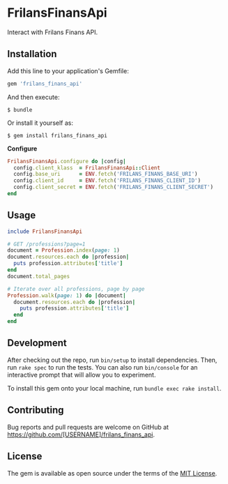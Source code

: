 # FrilansFinansApi

Interact with Frilans Finans API.

## Installation

Add this line to your application's Gemfile:

```ruby
gem 'frilans_finans_api'
```

And then execute:

    $ bundle

Or install it yourself as:

    $ gem install frilans_finans_api

__Configure__

```ruby
FrilansFinansApi.configure do |config|
  config.client_klass  = FrilansFinansApi::Client
  config.base_uri      = ENV.fetch('FRILANS_FINANS_BASE_URI')
  config.client_id     = ENV.fetch('FRILANS_FINANS_CLIENT_ID')
  config.client_secret = ENV.fetch('FRILANS_FINANS_CLIENT_SECRET')
end
```

## Usage

```ruby
include FrilansFinansApi

# GET /professions?page=1
document = Profession.index(page: 1)
document.resources.each do |profession|
  puts profession.attributes['title']
end
document.total_pages

# Iterate over all professions, page by page
Profession.walk(page: 1) do |document|
  document.resources.each do |profession|
    puts profession.attributes['title']
  end
end
```

## Development

After checking out the repo, run `bin/setup` to install dependencies. Then, run `rake spec` to run the tests. You can also run `bin/console` for an interactive prompt that will allow you to experiment.

To install this gem onto your local machine, run `bundle exec rake install`.

## Contributing

Bug reports and pull requests are welcome on GitHub at https://github.com/[USERNAME]/frilans_finans_api.

## License

The gem is available as open source under the terms of the [MIT License](http://opensource.org/licenses/MIT).
